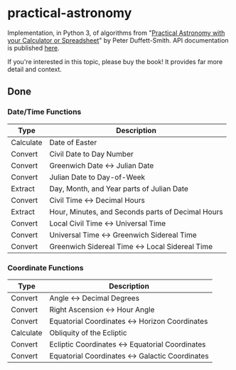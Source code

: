 # practical-astronomy

Implementation, in Python 3, of algorithms from "[Practical Astronomy with your Calculator or Spreadsheet](https://www.amazon.com/Practical-Astronomy-your-Calculator-Spreadsheet/dp/1108436072)" by Peter Duffett-Smith.  API documentation is published [here](https://jfcarr-astronomy.github.io/practical-astronomy/).

If you're interested in this topic, please buy the book!  It provides far more detail and context.

## Done

### Date/Time Functions

Type | Description
-----|------------
Calculate | Date of Easter
Convert | Civil Date to Day Number
Convert | Greenwich Date <-> Julian Date
Convert | Julian Date to Day-of-Week
Extract | Day, Month, and Year parts of Julian Date
Convert | Civil Time <-> Decimal Hours
Extract | Hour, Minutes, and Seconds parts of Decimal Hours
Convert | Local Civil Time <-> Universal Time
Convert | Universal Time <-> Greenwich Sidereal Time
Convert | Greenwich Sidereal Time <-> Local Sidereal Time

### Coordinate Functions

Type | Description
-----|------------
Convert | Angle <-> Decimal Degrees
Convert | Right Ascension <-> Hour Angle
Convert | Equatorial Coordinates <-> Horizon Coordinates
Calculate | Obliquity of the Ecliptic
Convert | Ecliptic Coordinates <-> Equatorial Coordinates
Convert | Equatorial Coordinates <-> Galactic Coordinates
